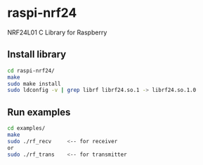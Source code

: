 # raspi-nrf24
NRF24L01 C Library for Raspberry

## Install library
```sh
cd raspi-nrf24/
make
sudo make install
sudo ldconfig -v | grep librf librf24.so.1 -> librf24.so.1.0
```
## Run examples
```sh
cd examples/
make
sudo ./rf_recv     <-- for receiver
or
sudo ./rf_trans    <-- for transmitter
```


